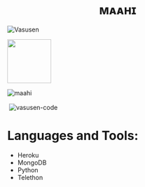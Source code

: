 <h1 align="center">
  <b>ᴍᴀᴀʜɪ</b>
</h1>

<p align="left"> <img src="https://komarev.com/ghpvc/?username=Vasusen-code&label=Profile%20views&color=0e75b6&style=flat-square" alt="Vasusen" /> </p>

<p><a href="https://t.me/MaheshChauhan"> <img src="https://img.shields.io/badge/Telegram-grey?style=for-the-badge" width="100""/></a></p>

<p><img align="center" src="https://github-profile-trophy.vercel.app/?username=vasusen-code&theme=midnight-purple" alt="maahi" /></p>

<p>&nbsp;<img align="center" src="https://github-readme-stats.vercel.app/api?username=vasusen-code&show_icons=true&theme=midnight-purple&locale=en" alt="vasusen-code" /></p>

# Languages and Tools:

- Heroku
- MongoDB
- Python
- Telethon




